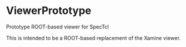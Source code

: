 # ViewerPrototype

Prototype ROOT-based viewer for SpecTcl 

This is intended to be a ROOT-based replacement of the Xamine viewer.
